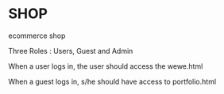 # SHOP
ecommerce shop

Three Roles : Users, Guest and Admin

When a user logs in, the user should access the wewe.html

When a guest logs in, s/he should have access to portfolio.html



